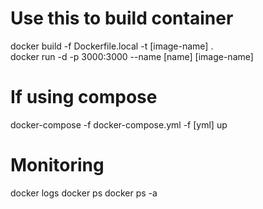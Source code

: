 # Use this to build container

docker build -f Dockerfile.local -t [image-name] .  
docker run -d -p 3000:3000 --name [name] [image-name]

# If using compose

docker-compose -f docker-compose.yml -f [yml] up

# Monitoring

docker logs <container-id>
docker ps
docker ps -a
